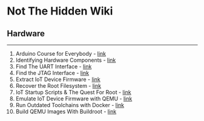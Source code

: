 # Not The Hidden Wiki

## Hardware
-----

1.  Arduino Course for Everybody - [link](https://www.youtube.com/watch?v=DPqiIzK97K0)
2.  Identifying Hardware Components - [link](https://www.youtube.com/watch?v=LSQf3iuluYo)
3.  Find The UART Interface - [link](https://www.youtube.com/watch?v=6_Q663YkyXE)
4.  Find the JTAG Interface - [link](https://www.youtube.com/watch?v=_FSM_10JXsM)
5.  Extract IoT Device Firmware - [link](https://www.youtube.com/watch?v=oY-MxtJLEos)
6.  Recover the Root Filesystem - [link](https://www.youtube.com/watch?v=-AYmTMILsM8)
7.  IoT Startup Scripts & The Quest For Root - [link](https://www.youtube.com/watch?v=Ai8J3FG8kys)
8.  Emulate IoT Device Firmware with QEMU - [link](https://www.youtube.com/watch?v=3yP3QOT-h98)
9.  Run Outdated Toolchains with Docker - [link](https://www.youtube.com/watch?v=HmiWugMDeeU)
10. Build QEMU Images With Buildroot - [link](https://www.youtube.com/watch?v=O9RHMKJqVTg)